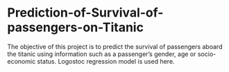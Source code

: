 # Prediction-of-Survival-of-passengers-on-Titanic

The objective of this project is to predict the survival of passengers aboard the titanic using information such as a passenger’s gender, age or socio-economic status. Logostoc regression model is used here.
